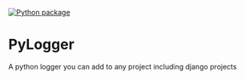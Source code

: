 [![Python package](https://github.com/omarperezr/pylogger/actions/workflows/python-package.yml/badge.svg)](https://github.com/omarperezr/pylogger/actions/workflows/python-package.yml)

# PyLogger
A python logger you can add to any project including django projects
